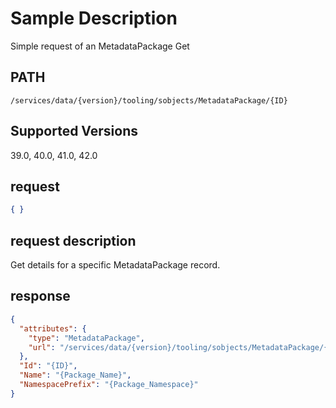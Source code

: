 # Sample Description
Simple request of an MetadataPackage Get

## PATH
```
/services/data/{version}/tooling/sobjects/MetadataPackage/{ID}
```
## Supported Versions
39.0, 40.0, 41.0, 42.0

## request
```json
{ }
```

## request description
Get details for a specific MetadataPackage record.

## response
```json
{
  "attributes": {
    "type": "MetadataPackage",
    "url": "/services/data/{version}/tooling/sobjects/MetadataPackage/{ID}"
  },
  "Id": "{ID}",
  "Name": "{Package_Name}",
  "NamespacePrefix": "{Package_Namespace}"
}
```
